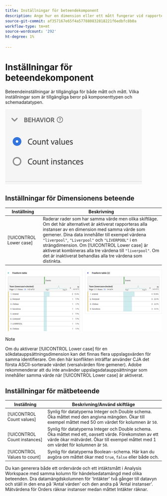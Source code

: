 ```yaml
---
title: Inställningar för beteendekomponent
description: Ange hur en dimension eller ett mått fungerar vid rapportering.
source-git-commit: af357167e65f4a577880832818221f6edbfc8b0a
workflow-type: tm+mt
source-wordcount: '292'
ht-degree: 1%

---
```



# Inställningar för beteendekomponent

Beteendeinställningar är tillgängliga för både mått och mått. Vilka inställningar som är tillgängliga beror på komponenttypen och schemadatatypen.

![Beteendeinställningar](../assets/behavior-settings.png)

## Inställningar för Dimensionens beteende

| Inställning | Beskrivning |
| --- | --- |
| [!UICONTROL Lower case] | Raderar rader som har samma värde men olika skiftläge. Om det här alternativet är aktiverat rapporteras alla instanser av en dimension med samma värde som gemener. Dina data innehåller till exempel värdena `"liverpool"`, `"Liverpool"` och `"LIVERPOOL"` i en strängdimension. Om [!UICONTROL Lower case] är aktiverat kombineras alla tre värdena till `"liverpool"`. Om det är inaktiverat behandlas alla tre värdena som distinkta. |

![Skiftlägeskänslig dimension](../assets/case-sens-workspace.png)

>[!NOTE]
>
>Om du aktiverar [!UICONTROL Lower case] för en sökdatauppsättningsdimension kan det finnas flera uppslagsvärden för samma identifierare. Om den här konflikten inträffar använder CJA det första ASCII-sorterade värdet (versalvärden före gemener). Adobe rekommenderar att du inte använder uppslagsdatauppsättningar som innehåller samma värde när [!UICONTROL Lower case] är aktiverat.

## Inställningar för mätbeteende

| Inställning | Beskrivning/Använd skiftläge |
| --- | --- |
| [!UICONTROL Count values] | Synlig för datatyperna Integer och Double schema. Öka måttet med den angivna mängden. Ökar till exempel måttet med 50 om värdet för kolumnen är `50`. |
| [!UICONTROL Count instances] | Synlig för datatyperna Integer och Double schema. Öka måttet med ett, oavsett värde. Förekomsten av ett värde ökar mätvärdet. Ökar till exempel måttet med 1 om värdet för kolumnen är `50`. |
| [!UICONTROL Values to count] | Synlig för datatyperna Boolean-schema. Här kan du avgöra om måttet ökar med `true`, `false` eller både och. |

Du kan generera både ett ordervärde och ett intäktsmått i Analysis Workspace med samma kolumn för händelsedatamängd med olika beteenden. Dra datamängdskolumnen för &#39;Intäkter&#39; två gånger till datavyn och ställ in den ena på &#39;Antal värden&#39; och den andra på &#39;Antal instanser&#39;. Mätvärdena för Orders räknar instanser medan måttet Intäkter räknar.
